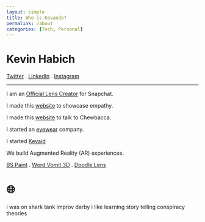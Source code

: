```yaml
---
layout: simple
title: Who is Kevando?
permalink: /about
categories: [Tech, Personal]
---
```


# **Kevin Habich**

[Twitter](https://twitter.com/kevando_) . [LinkedIn](https://www.linkedin.com/in/kevando/) . [Instagram](https://www.instagram.com/kevando)

---

I am an [Official Lens Creator](https://lensstudio.snapchat.com/creator/Mpx2Ow0xd7dWLQp62cK0Jg) for Snapchat.

<!-- I have a [dog](https://byte.co/@darby) -->

I made this [website](https://chaz.co) to showcase empathy.

I made this [website](https://wookietranslator.com) to talk to Chewbacca.

I started an [eyewear](https://www.instagram.com/frameri/) company.

I started [Kevaid](http://www.kevaid.com/help)

We build Augmented Reality (AR) experiences.

[BS Paint](http://bspaint.net) . [Word Vomit 3D](https://apps.apple.com/ao/app/word-vomit-3d/id1314707004) . [Doodle Lens](http://doodlelens.app)


# 🌐


i was on shark tank
improv
darby
i like learning
story telling
conspiracy theories
